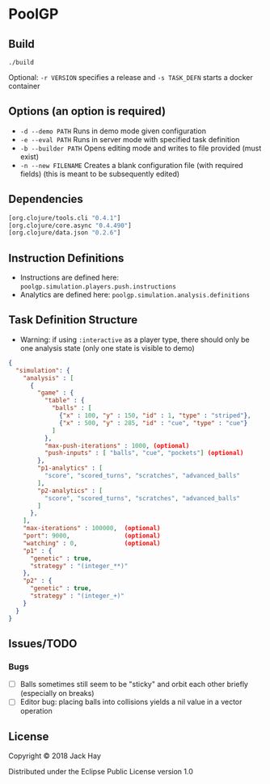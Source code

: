 # PoolGP

## Build
```
./build
```
Optional: `-r VERSION` specifies a release and `-s TASK_DEFN` starts a docker container

## Options (an option is required)
- `-d --demo PATH` Runs in demo mode given configuration
- `-e --eval PATH` Runs in server mode with specified task definition
- `-b --builder PATH` Opens editing mode and writes to file provided (must exist)
- `-n --new FILENAME` Creates a blank configuration file (with required fields) (this is meant to be subsequently edited)

## Dependencies
```clojure
[org.clojure/tools.cli "0.4.1"]
[org.clojure/core.async "0.4.490"]
[org.clojure/data.json "0.2.6"]
```

## Instruction Definitions
- Instructions are defined here: `poolgp.simulation.players.push.instructions`
- Analytics are defined here: `poolgp.simulation.analysis.definitions`

## Task Definition Structure
- Warning: if using `:interactive` as a player type, there should only be one analysis state
  (only one state is visible to demo)
```json
{
  "simulation": {
    "analysis" : [
      {
        "game" : {
          "table" : {
            "balls" : [
              {"x" : 100, "y" : 150, "id" : 1, "type" : "striped"},
              {"x" : 500, "y" : 285, "id" : "cue", "type" : "cue"}
            ]
          },
          "max-push-iterations" : 1000, (optional)
          "push-inputs" : [ "balls", "cue", "pockets"] (optional)
        },
        "p1-analytics" : [
          "score", "scored_turns", "scratches", "advanced_balls"
        ],
        "p2-analytics" : [
          "score", "scored_turns", "scratches", "advanced_balls"
        ]
      },
    ],
    "max-iterations" : 100000,  (optional)
    "port": 9000,               (optional)
    "watching" : 0,             (optional)
    "p1" : {
      "genetic" : true,
      "strategy" : "(integer_**)"
    },
    "p2" : {
      "genetic" : true,
      "strategy" : "(integer_+)"
    }
  }
}
```

## Issues/TODO
### Bugs
- [ ] Balls sometimes still seem to be "sticky" and orbit each other briefly (especially on breaks)
- [ ] Editor bug: placing balls into collisions yields a nil value in a vector operation

## License

Copyright © 2018 Jack Hay

Distributed under the Eclipse Public License version 1.0
